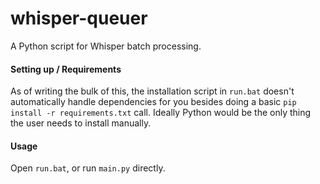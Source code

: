 # whisper-queuer
A Python script for Whisper batch processing.

#### Setting up / Requirements
As of writing the bulk of this, the installation script in `run.bat` doesn't automatically handle dependencies for you besides doing a basic `pip install -r requirements.txt` call. Ideally Python would be the only thing the user needs to install manually.

#### Usage
Open `run.bat`, or run `main.py` directly.

